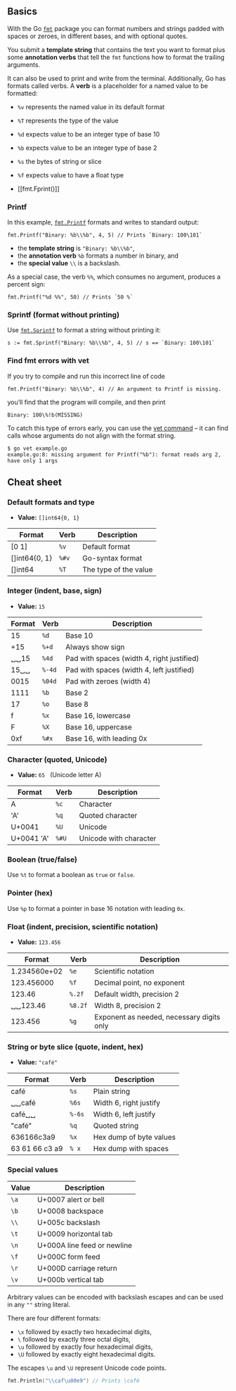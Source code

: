 ## Basics

With the Go [`fmt`](https://golang.org/pkg/fmt) package you can format numbers and strings padded with spaces or zeroes, in different bases, and with optional quotes.

You submit a **template string** that contains the text you want to format plus some **annotation verbs** that tell the `fmt` functions how to format the trailing arguments.

It can also be used to print and write from the terminal. Additionally, Go has formats called verbs. A **verb** is a placeholder for a named value to be formatted: 

- `%v` represents the named value in its default format
- `%T` represents the type of the value
- `%d` expects value to be an integer type of base 10
- `%b` expects value to be an integer type of base 2
- `%s` the bytes of string or slice
- `%f` expects value to have a float type

- [[fmt.Fprint()]]
### Printf

In this example, [`fmt.Printf`](https://golang.org/pkg/fmt/#Printf) formats and writes to standard output:

```
fmt.Printf("Binary: %b\\%b", 4, 5) // Prints `Binary: 100\101`
```

- the **template string** is `"Binary: %b\\%b"`,
- the **annotation verb** `%b` formats a number in binary, and
- the **special value** `\\` is a backslash.

As a special case, the verb `%%`, which consumes no argument, produces a percent sign:

```
fmt.Printf("%d %%", 50) // Prints `50 %`
```

### Sprintf (format without printing)

Use [`fmt.Sprintf`](https://golang.org/pkg/fmt/#Sprintf) to format a string without printing it:

```
s := fmt.Sprintf("Binary: %b\\%b", 4, 5) // s == `Binary: 100\101`
```

### Find fmt errors with vet

If you try to compile and run this incorrect line of code

```
fmt.Printf("Binary: %b\\%b", 4) // An argument to Printf is missing.
```

you’ll find that the program will compile, and then print

```
Binary: 100\%!b(MISSING)
```

To catch this type of errors early, you can use the [vet command](https://golang.org/cmd/vet/) – it can find calls whose arguments do not align with the format string.

```
$ go vet example.go
example.go:8: missing argument for Printf("%b"): format reads arg 2, have only 1 args
```

## Cheat sheet

### Default formats and type

- **Value:** `[]int64{0, 1}`

|Format|Verb|Description|
|---|---|---|
|[0 1]|`%v`|Default format|
|[]int64{0, 1}|`%#v`|Go-syntax format|
|[]int64|`%T`|The type of the value|

### Integer (indent, base, sign)

- **Value:** `15`

|Format|Verb|Description|
|---|---|---|
|15|`%d`|Base 10|
|+15|`%+d`|Always show sign|
|␣␣15|`%4d`|Pad with spaces (width 4, right justified)|
|15␣␣|`%-4d`|Pad with spaces (width 4, left justified)|
|0015|`%04d`|Pad with zeroes (width 4)|
|1111|`%b`|Base 2|
|17|`%o`|Base 8|
|f|`%x`|Base 16, lowercase|
|F|`%X`|Base 16, uppercase|
|0xf|`%#x`|Base 16, with leading 0x|

### Character (quoted, Unicode)

- **Value:** `65`   (Unicode letter A)

|Format|Verb|Description|
|---|---|---|
|A|`%c`|Character|
|'A'|`%q`|Quoted character|
|U+0041|`%U`|Unicode|
|U+0041 'A'|`%#U`|Unicode with character|

### Boolean (true/false)

Use `%t` to format a boolean as `true` or `false`.

### Pointer (hex)

Use `%p` to format a pointer in base 16 notation with leading `0x`.

### Float (indent, precision, scientific notation)

- **Value:** `123.456`

|Format|Verb|Description|
|---|---|---|
|1.234560e+02|`%e`|Scientific notation|
|123.456000|`%f`|Decimal point, no exponent|
|123.46|`%.2f`|Default width, precision 2|
|␣␣123.46|`%8.2f`|Width 8, precision 2|
|123.456|`%g`|Exponent as needed, necessary digits only|

### String or byte slice (quote, indent, hex)

- **Value:** `"café"`

|Format|Verb|Description|
|---|---|---|
|café|`%s`|Plain string|
|␣␣café|`%6s`|Width 6, right justify|
|café␣␣|`%-6s`|Width 6, left justify|
|"café"|`%q`|Quoted string|
|636166c3a9|`%x`|Hex dump of byte values|
|63 61 66 c3 a9|`% x`|Hex dump with spaces|

### Special values

|Value|Description|
|---|---|
|`\a`|U+0007 alert or bell|
|`\b`|U+0008 backspace|
|`\\`|U+005c backslash|
|`\t`|U+0009 horizontal tab|
|`\n`|U+000A line feed or newline|
|`\f`|U+000C form feed|
|`\r`|U+000D carriage return|
|`\v`|U+000b vertical tab|

Arbitrary values can be encoded with backslash escapes and can be used in any `""` string literal.

There are four different formats:

- `\x` followed by exactly two hexadecimal digits,
- `\` followed by exactly three octal digits,
- `\u` followed by exactly four hexadecimal digits,
- `\U` followed by exactly eight hexadecimal digits.

The escapes `\u` and `\U` represent Unicode code points.

``` Go
fmt.Println("\\caf\u00e9") // Prints \café
```
